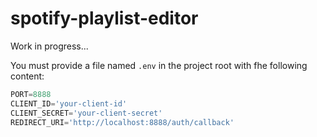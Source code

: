 # spotify-playlist-editor

Work in progress...


You must provide a file named `.env` in the project root with fhe following content:

```js
PORT=8888
CLIENT_ID='your-client-id'
CLIENT_SECRET='your-client-secret'
REDIRECT_URI='http://localhost:8888/auth/callback'
```
